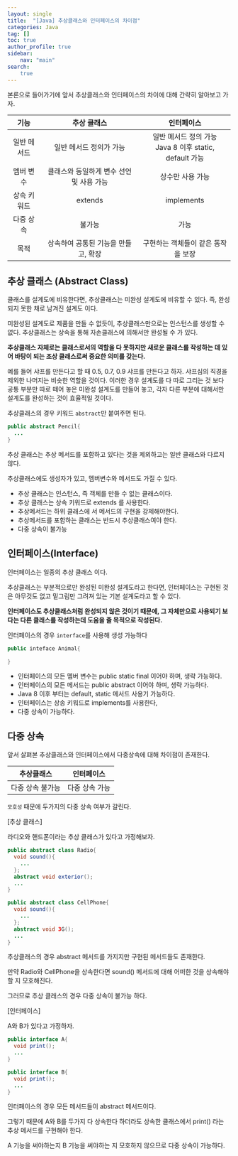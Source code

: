 ```yaml
---
layout: single
title:  "[Java] 추상클래스와 인터페이스의 차이점"
categories: Java
tag: []
toc: true   
author_profile: true
sidebar:
    nav: "main"
search:
    true
---
```


본론으로 들어가기에 앞서 추상클래스와 인터페이스의 차이에 대해 간략히 알아보고 가자.

|    기능     |               추상 클래스                |                          인터페이스                          |
| :---------: | :--------------------------------------: | :----------------------------------------------------------: |
| 일반 메서드 |         일반 메서드 정의가 가능          | 일반 메서드 정의 가능 <br />Java 8 이후 static, default 가능 |
|  멤버 변수  | 클래스와 동일하게 변수 선언 및 사용 가능 |                       상수만 사용 가능                       |
| 상속 키워드 |                 extends                  |                          implements                          |
|  다중 상속  |                  불가능                  |                             가능                             |
|    목적     |   상속하여 공통된 기능을 만들고, 확장    |              구현하는 객체들이 같은 동작을 보장              |



## 추상 클래스 (Abstract Class)

클래스를 설계도에 비유한다면, 추상클래스는 미완성 설계도에 비유할 수 있다. 즉, 완성되지 못한 채로 남겨진 설계도 이다. 

미완성된 설계도로 제품을 만들 수 없듯이, 추상클래스만으로는 인스턴스를 생성할 수 없다. 추상클래스는 상속을 통해 자손클래스에 의해서만 완성될 수 가 있다. 

**추상클래스 자체로는 클래스로서의 역할을 다 못하지만 새로운 클래스를 작성하는 데 있어 바탕이 되는 조상 클래스로써 중요한 의미를 갖는다.**

예를 들어 샤프를 만든다고 할 때 0.5, 0.7, 0.9 샤프를 만든다고 하자. 샤프심의 직경을 제외한 나머지는 비슷한 역할을 것이다. 이러한 경우 설계도를 다 따로 그리는 것 보다 공통 부분만 따로 떼어 놓은 미완성 설계도를 만들어 놓고, 각자 다른 부분에 대해서만 설계도를 완성하는 것이 효율적일 것이다. 

추상클래스의 경우 키워드 `abstract`만 붙여주면 된다.

```java
public abstract Pencil{
  ... 
}
```

추상 클래스는 추상 메서드를 포함하고 있다는 것을 제외하고는 일반 클래스와 다르지 않다.

추상클래스에도 생성자가 있고, 멤버변수와 메서드도 가질 수 있다. 



* 추상 클래스는 인스턴스, 즉 객체를 만들 수 없는 클래스이다. 
* 추상 클래스는 상속 키워드로 extends 를 사용한다.
* 추상메서드는 하위 클래스에 서 메서드의 구현을 강제해야한다.
* 추상메서드를 포함하는 클래스는 반드시 추상클래스여야 한다.
* 다중 상속이 불가능 



## 인터페이스(Interface)

인터페이스는 일종의 추상 클래스 이다. 

추상클래스는 부분적으로만 완성된 미완성 설계도라고 한다면, 인터페이스는 구현된 것은 아무것도 없고 밑그림만 그려져 있는 기본 설계도라고 할 수 있다.

**인터페이스도 추상클래스처럼 완성되지 않은 것이기 때문에, 그 자체만으로 사용되기 보다는 다른 클래스를 작성하는데 도움을 줄 목적으로 작성된다.**

인터페이스의 경우 `interface`를 사용해 생성 가능하다

```java
public inteface Animal{
  
}
```

* 인터페이스의 모든 멤버 변수는 public static final 이어야 하며, 생략 가능하다.
* 인터페이스의 모든 메서드는  public abstract 이어야 하며, 생략 가능하다.
* Java 8 이후 부터는 default, static 메서드 사용기 가능하다.
* 인터페이스는 상송 키워드로 implements를 사용한다, 
* 다중 상속이 가능하다.



## 다중 상속

앞서 살펴본 추상클래스와 인터페이스에서 다중상속에 대해 차이점이 존재한다. 

|    추상클래스    |   인터페이스   |
| :--------------: | :------------: |
| 다중 상속 불가능 | 다중 상속 가능 |

`모호성` 때문에 두가지의 다중 상속 여부가 갈린다.

[추상 클래스]

라디오와 핸드폰이라는 추상 클래스가 있다고 가정해보자.

```java
public abstract class Radio{
  void sound(){
    ... 
  };
  abstract void exterior();
  ...
}

public abstract class CellPhone{
  void sound(){
   	... 
  };
  abstract void 3G();
  ...
}
```

추상클래스의 경우 abstract 메서드를 가지지만 구현된 메서드들도 존재한다. 

만약 Radio와 CellPhone을 상속한다면 sound() 메서드에 대해 어떠한 것을 상속해야 할 지 모호해진다.

그러므로 추상 클래스의 경우 다중 상속이 불가능 하다.



[인터페이스]

A와 B가 있다고 가정하자. 

```java
public interface A{
  void print();
  ...
}

public interface B{
  void print();
  ...
}
```

인터페이스의 경우 모든 메서드들이 abstract 메서드이다.

그렇기 때문에 A와 B를 두가지 다 상속한다 하더라도 상속한 클래스에서 print()  라는 추상 메서드를 구현해야 한다. 

A 기능을 써야하는지 B 기능을 써야하는 지 모호하지 않으므로 다중 상속이 가능하다.



